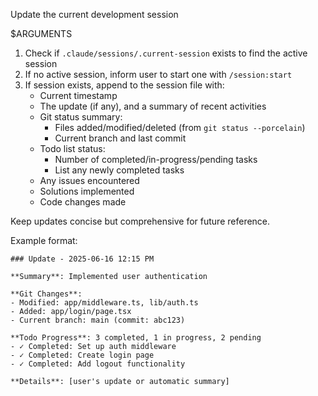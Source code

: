 Update the current development session

<update>
$ARGUMENTS
</update>

1. Check if `.claude/sessions/.current-session` exists to find the active session
2. If no active session, inform user to start one with `/session:start`
3. If session exists, append to the session file with:
   - Current timestamp
   - The update (if any), and a summary of recent activities
   - Git status summary:
     - Files added/modified/deleted (from `git status --porcelain`)
     - Current branch and last commit
   - Todo list status:
     - Number of completed/in-progress/pending tasks
     - List any newly completed tasks
   - Any issues encountered
   - Solutions implemented
   - Code changes made

Keep updates concise but comprehensive for future reference.

Example format:

```
### Update - 2025-06-16 12:15 PM

**Summary**: Implemented user authentication

**Git Changes**:
- Modified: app/middleware.ts, lib/auth.ts
- Added: app/login/page.tsx
- Current branch: main (commit: abc123)

**Todo Progress**: 3 completed, 1 in progress, 2 pending
- ✓ Completed: Set up auth middleware
- ✓ Completed: Create login page
- ✓ Completed: Add logout functionality

**Details**: [user's update or automatic summary]
```
